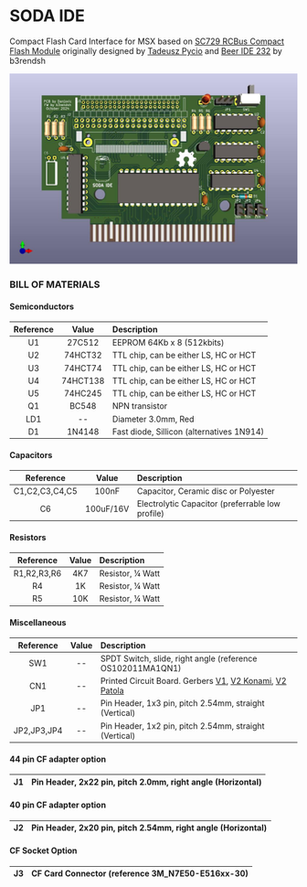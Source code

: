 # SODA IDE
Compact Flash Card Interface for MSX based on [SC729 RCBus Compact Flash Module]( https://smallcomputercentral.com/sc729-rcbus-compact-flash-module/) originally designed by [Tadeusz Pycio](http://www.vtsys.pl/interface-compact-flash/) and [Beer IDE 232](https://github.com/b3rendsh/msxdos2s) by b3rendsh 

![Picture](/doc/Soda_IDE_top.jpg)
### BILL OF MATERIALS

#### Semiconductors

| Reference | Value | Description            |
|:---:|:-------: |:----------------------------------------- |
|  U1 | 27C512   | EEPROM 64Kb x 8 (512kbits)                |
|  U2 | 74HCT32  | TTL chip, can be either LS, HC or HCT     |
|  U3 | 74HCT74  | TTL chip, can be either LS, HC or HCT     |
|  U4 | 74HCT138 | TTL chip, can be either LS, HC or HCT     |
|  U5 | 74HC245  | TTL chip, can be either LS, HC or HCT     |
|  Q1 | BC548    | NPN transistor                            |
| LD1 | --       |     Diameter 3.0mm, Red                   |
|  D1 | 1N4148   | Fast diode, Sillicon (alternatives 1N914) |



#### Capacitors

| Reference | Value | Description            |
|:---:|:-------: |:----------------------------------------- |
|C1,C2,C3,C4,C5| 100nF | Capacitor, Ceramic disc or Polyester |
|C6| 100uF/16V | Electrolytic Capacitor (preferrable low profile) |
		
#### Resistors		
| Reference | Value | Description            |
|:---:|:-------: |:----------------------------------------- |
| R1,R2,R3,R6 | 4K7 | Resistor, ¼ Watt | 
| R4 | 1K | Resistor, ¼ Watt | 
| R5 | 10K | Resistor, ¼ Watt | 
		
#### Miscellaneous		
| Reference | Value | Description            |
|:---:|:-------: |:----------------------------------------- |
|SW1	| -- | SPDT Switch, slide, right angle (reference OS102011MA1QN1) |
|CN1	| -- | Printed Circuit Board. Gerbers [V1](https://github.com/Danjovic/Soda-IDE/tree/main/hardware/V1/Gerber), [V2 Konami](https://github.com/Danjovic/Soda-IDE/tree/main/hardware/V2/SodaIDE_v2_konami_case/pcbway_production/2025-02-08-15-33-09), [V2 Patola](https://github.com/Danjovic/Soda-IDE/tree/main/hardware/V2/SodaIDE_v2_patola_case/pcbway_production/2025-02-08-15-50-29) |
|JP1	| -- | Pin Header, 1x3 pin, pitch 2.54mm, straight (Vertical) |
|JP2,JP3,JP4 | -- | Pin Header, 1x2 pin, pitch 2.54mm, straight (Vertical) |

		
#### 44 pin CF adapter option		
| J1	|	Pin Header, 2x22 pin, pitch 2.0mm, right angle (Horizontal) |
|:---:| :----------------------------------------- |
		
#### 40 pin CF adapter option		
|J2	|	Pin Header, 2x20 pin, pitch 2.54mm, right angle (Horizontal)
|:---:| :----------------------------------------- |
		
#### CF Socket Option		
|J3	|	CF Card Connector (reference 3M_N7E50-E516xx-30)
|:---:| :----------------------------------------- |



